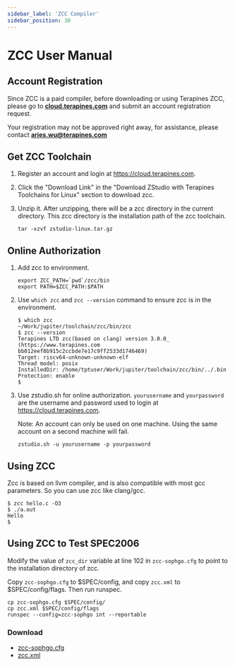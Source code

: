 ```yaml
---
sidebar_label: 'ZCC Compiler'
sidebar_position: 30
---
```

# ZCC User Manual

## Account Registration

Since ZCC is a paid compiler, before downloading or using Terapines ZCC, please go to [**cloud.terapines.com**](https://cloud.terapines.com/) and submit an account registration request.

Your registration may not be approved right away, for assistance, please contact **aries.wu@terapines.com**

## Get ZCC Toolchain

1. Register an account and login at https://cloud.terapines.com.  
2. Click the "Download Link" in the "Download ZStudio with Terapines Toolchains for Linux" section to download zcc.

3. Unzip it. After unzipping, there will be a zcc directory in the current directory. This zcc directory is the installation path of the zcc toolchain.

   ```
   tar -xzvf zstudio-linux.tar.gz
   ```
   
## Online Authorization   

1. Add zcc to environment.

   ```
   export ZCC_PATH=`pwd`/zcc/bin
   export PATH=$ZCC_PATH:$PATH
   ```
   
2. Use `which zcc` and `zcc --version` command to ensure zcc is in the environment.

   ```
   $ which zcc
   ~/Work/jupiter/toolchain/zcc/bin/zcc
   $ zcc --version
   Terapines LTD zcc(based on clang) version 3.0.0_ (https://www.terapines.com bb012eef8b915c2ccbde7e17c9ff2533d1746469)
   Target: riscv64-unknown-unknown-elf
   Thread model: posix
   InstalledDir: /home/tptuser/Work/jupiter/toolchain/zcc/bin/../.bin
   Protection: enable
   $
   ```
   
3. Use zstudio.sh for online authorization. `yourusername` and `yourpassword` are the username and password used to login at https://cloud.terapines.com.

   Note: An account can only be used on one machine. Using the same account on a second machine will fail.
   
   ```
   zstudio.sh -u yourusername -p yourpassword
   ```
   
## Using ZCC   

Zcc is based on llvm compiler, and is also compatible with most gcc parameters. So you can use zcc like clang/gcc.

```
$ zcc hello.c -O3 
$ ./a.out
Hello 
$
```

## Using ZCC to Test SPEC2006

Modify the value of `zcc_dir` variable at line 102 in `zcc-sophgo.cfg` to point to the installation directory of zcc.

Copy `zcc-sophgo.cfg` to $SPEC/config, and copy `zcc.xml` to $SPEC/config/flags. Then run runspec.

```
cp zcc-sophgo.cfg $SPEC/config/
cp zcc.xml $SPEC/config/flags
runspec --config=zcc-sophgo int --reportable
```
### Download
- [zcc-sophgo.cfg](/docs/pioneer/zcc-sophgo.cfg)  
- [zcc.xml](/docs/pioneer/zcc.xml)

